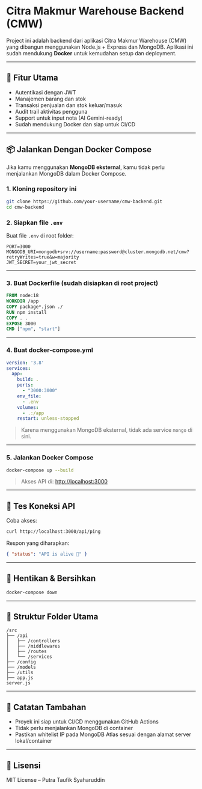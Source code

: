 # Citra Makmur Warehouse Backend (CMW)

Project ini adalah backend dari aplikasi Citra Makmur Warehouse (CMW) yang dibangun menggunakan Node.js + Express dan MongoDB. Aplikasi ini sudah mendukung **Docker** untuk kemudahan setup dan deployment.

---

## 🚀 Fitur Utama

* Autentikasi dengan JWT
* Manajemen barang dan stok
* Transaksi penjualan dan stok keluar/masuk
* Audit trail aktivitas pengguna
* Support untuk input nota (AI Gemini-ready)
* Sudah mendukung Docker dan siap untuk CI/CD

---

## 📦 Jalankan Dengan Docker Compose

Jika kamu menggunakan **MongoDB eksternal**, kamu tidak perlu menjalankan MongoDB dalam Docker Compose.

### 1. **Kloning repository ini**

```bash
git clone https://github.com/your-username/cmw-backend.git
cd cmw-backend
```

### 2. **Siapkan file `.env`**

Buat file `.env` di root folder:

```env
PORT=3000
MONGODB_URI=mongodb+srv://username:password@cluster.mongodb.net/cmw?retryWrites=true&w=majority
JWT_SECRET=your_jwt_secret
```

---

### 3. **Buat Dockerfile** (sudah disiapkan di root project)

```Dockerfile
FROM node:18
WORKDIR /app
COPY package*.json ./
RUN npm install
COPY . .
EXPOSE 3000
CMD ["npm", "start"]
```

---

### 4. **Buat docker-compose.yml**

```yaml
version: '3.8'
services:
  app:
    build: .
    ports:
      - "3000:3000"
    env_file:
      - .env
    volumes:
      - .:/app
    restart: unless-stopped
```

> Karena menggunakan MongoDB eksternal, tidak ada service `mongo` di sini.

---

### 5. **Jalankan Docker Compose**

```bash
docker-compose up --build
```

> Akses API di: [http://localhost:3000](http://localhost:3000)

---

## 🧪 Tes Koneksi API

Coba akses:

```bash
curl http://localhost:3000/api/ping
```

Respon yang diharapkan:

```json
{ "status": "API is alive 🚀" }
```

---

## 🧹 Hentikan & Bersihkan

```bash
docker-compose down
```

---

## 📂 Struktur Folder Utama

```
/src
├── /api
│   ├── /controllers
│   ├── /middlewares
│   ├── /routes
│   └── /services
├── /config
├── /models
├── /utils
├── app.js
server.js
```

---

## 📌 Catatan Tambahan

* Proyek ini siap untuk CI/CD menggunakan GitHub Actions
* Tidak perlu menjalankan MongoDB di container
* Pastikan whitelist IP pada MongoDB Atlas sesuai dengan alamat server lokal/container

---

## 💬 Lisensi

MIT License – Putra Taufik Syaharuddin
